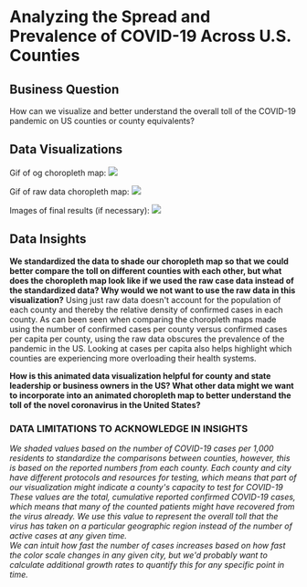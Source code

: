 # Analyzing the Spread and Prevalence of COVID-19 Across U.S. Counties

## Business Question
How can we visualize and better understand the overall toll of the COVID-19 pandemic on US counties or county equivalents?

## Data Visualizations
Gif of og choropleth map: ![](Images/)

Gif of raw data choropleth map: ![](Images/)

Images of final results (if necessary): ![](Images/)

## Data Insights
__We standardized the data to shade our choropleth map so that we could better compare the toll on different counties with each other, but what does the choropleth map look like if we used the raw case data instead of the standardized data? Why would we not want to use the raw data in this visualization?__
Using just raw data doesn't account for the population of each county and thereby the relative density of confirmed cases in each county. As can been seen when comparing the choropleth maps made using the number of confirmed cases per county versus confirmed cases per capita per county, using the raw data obscures the prevalence of the pandemic in the US. Looking at cases per capita also helps highlight which counties are experiencing more overloading their health systems.

__How is this animated data visualization helpful for county and state leadership or business owners in the US? What other data might we want to incorporate into an animated choropleth map to better understand the toll of the novel coronavirus in the United States?__

### DATA LIMITATIONS TO ACKNOWLEDGE IN INSIGHTS
_We shaded values based on the number of COVID-19 cases per 1,000 residents to standardize the comparisons between counties, however, this is based on the reported numbers from each county. Each county and city have different protocols and resources for testing, which means that part of our visualization might indicate a county's capacity to test for COVID-19
These values are the total, cumulative reported confirmed COVID-19 cases, which means that many of the counted patients might have recovered from the virus already. We use this value to represent the overall toll that the virus has taken on a particular geographic region instead of the number of active cases at any given time.  
We can intuit how fast the number of cases increases based on how fast the color scale changes in any given city, but we'd probably want to calculate additional growth rates to quantify this for any specific point in time._

